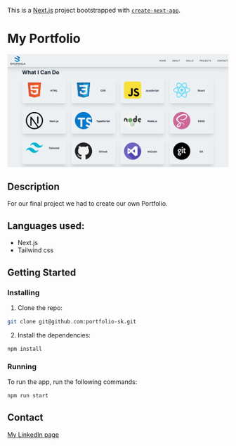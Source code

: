 This is a [Next.js](https://nextjs.org/) project bootstrapped with [`create-next-app`](https://github.com/vercel/next.js/tree/canary/packages/create-next-app).

# My Portfolio

![image](https://github.com/Shumailakayani06/portfolio-sk/blob/main/Screenshot%202022-06-14%20at%2013.12.45.png)



## Description

For our final project we had to create our own Portfolio.


## Languages used:

- Next.js
- Tailwind css




## Getting Started

### Installing

1. Clone the repo:

```bash
git clone git@github.com:portfolio-sk.git
```

2. Install the dependencies:

```
npm install
```

### Running


To run the app, run the following commands:

```bash
npm run start
```


## Contact

[My LinkedIn page](https://www.linkedin.com/in/shumaila-kayani-556aa717a/)
